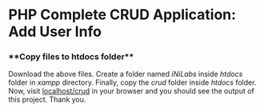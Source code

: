 # PHP Complete CRUD Application: Add User Info

### \***\*Copy files to htdocs folder\*\***

Download the above files. Create a folder named _iNiLabs_ inside _htdocs_ folder in _xampp_ directory. Finally, copy the _crud_ folder inside _htdocs_ folder. Now, visit [localhost/crud](http://localhost/crud) in your browser and you should see the output of this project. Thank you.
